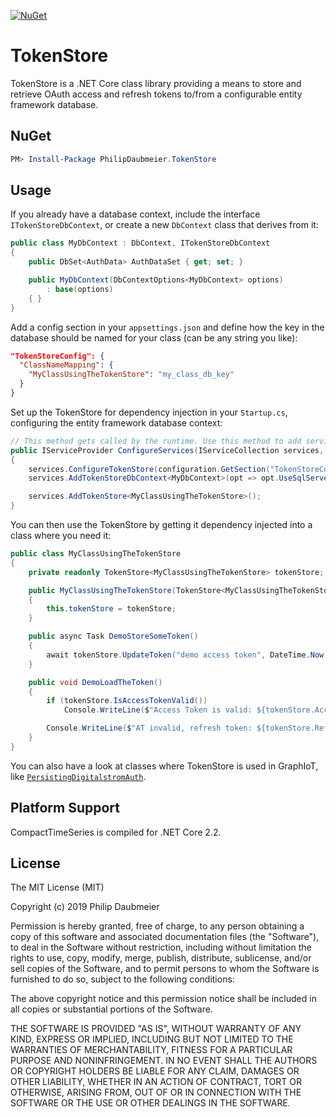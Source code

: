 ﻿[![NuGet](http://img.shields.io/nuget/v/PhilipDaubmeier.TokenStore.svg?style=flat-square)](https://www.nuget.org/packages/PhilipDaubmeier.TokenStore/)

# TokenStore

TokenStore is a .NET Core class library providing a means to store and retrieve OAuth access and refresh tokens to/from a configurable entity framework database.

## NuGet

```powershell
PM> Install-Package PhilipDaubmeier.TokenStore
```

## Usage

If you already have a database context, include the interface `ITokenStoreDbContext`, or create a new `DbContext` class that derives from it:

```csharp
public class MyDbContext : DbContext, ITokenStoreDbContext
{
    public DbSet<AuthData> AuthDataSet { get; set; }

    public MyDbContext(DbContextOptions<MyDbContext> options)
        : base(options)
    { }
}
```

Add a config section in your `appsettings.json` and define how the key in the database should be named for your class (can be any string you like):

```json
"TokenStoreConfig": {
  "ClassNameMapping": {
    "MyClassUsingTheTokenStore": "my_class_db_key"
  }
}
```

Set up the TokenStore for dependency injection in your `Startup.cs`, configuring the entity framework database context:

```csharp
// This method gets called by the runtime. Use this method to add services to the container.
public IServiceProvider ConfigureServices(IServiceCollection services, IConfiguration configuration)
{
    services.ConfigureTokenStore(configuration.GetSection("TokenStoreConfig"));
    services.AddTokenStoreDbContext<MyDbContext>(opt => opt.UseSqlServer("<my_connection_str>"));

    services.AddTokenStore<MyClassUsingTheTokenStore>();
}
```

You can then use the TokenStore by getting it dependency injected into a class where you need it:

```csharp
public class MyClassUsingTheTokenStore
{
    private readonly TokenStore<MyClassUsingTheTokenStore> tokenStore;

    public MyClassUsingTheTokenStore(TokenStore<MyClassUsingTheTokenStore> tokenStore)
    {
        this.tokenStore = tokenStore;
    }

    public async Task DemoStoreSomeToken()
    {
        await tokenStore.UpdateToken("demo access token", DateTime.Now, "demo refresh token");
    }

    public void DemoLoadTheToken()
    {
        if (tokenStore.IsAccessTokenValid())
            Console.WriteLine($"Access Token is valid: ${tokenStore.AccessToken}");

        Console.WriteLine($"AT invalid, refresh token: ${tokenStore.RefreshToken}");
    }
}
```

You can also have a look at classes where TokenStore is used in GraphIoT, like [`PersistingDigitalstromAuth`](../GraphIoT.Digitalstrom/Config/PersistingDigitalstromAuth.cs).

## Platform Support

CompactTimeSeries is compiled for .NET Core 2.2.

## License

The MIT License (MIT)

Copyright (c) 2019 Philip Daubmeier

Permission is hereby granted, free of charge, to any person obtaining a copy
of this software and associated documentation files (the "Software"), to deal
in the Software without restriction, including without limitation the rights
to use, copy, modify, merge, publish, distribute, sublicense, and/or sell
copies of the Software, and to permit persons to whom the Software is
furnished to do so, subject to the following conditions:

The above copyright notice and this permission notice shall be included in all
copies or substantial portions of the Software.

THE SOFTWARE IS PROVIDED "AS IS", WITHOUT WARRANTY OF ANY KIND, EXPRESS OR
IMPLIED, INCLUDING BUT NOT LIMITED TO THE WARRANTIES OF MERCHANTABILITY,
FITNESS FOR A PARTICULAR PURPOSE AND NONINFRINGEMENT. IN NO EVENT SHALL THE
AUTHORS OR COPYRIGHT HOLDERS BE LIABLE FOR ANY CLAIM, DAMAGES OR OTHER
LIABILITY, WHETHER IN AN ACTION OF CONTRACT, TORT OR OTHERWISE, ARISING FROM,
OUT OF OR IN CONNECTION WITH THE SOFTWARE OR THE USE OR OTHER DEALINGS IN THE
SOFTWARE.
